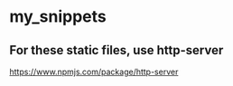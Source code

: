 # my_snippets

## For these static files, use http-server
https://www.npmjs.com/package/http-server
